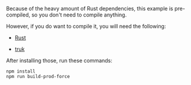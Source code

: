 Because of the heavy amount of Rust dependencies, this example is pre-compiled, so you don't need to compile anything.

However, if you do want to compile it, you will need the following:

* [Rust](https://www.rust-lang.org/tools/install)

* [truk](https://trunkrs.dev/)

After installing those, run these commands:

```
npm install
npm run build-prod-force
```
